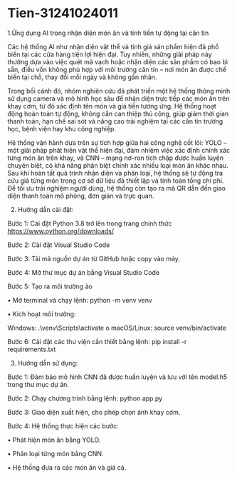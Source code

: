 # Tien-31241024011
1.Ứng dụng AI trong nhận diện món ăn và tính tiền tự động tại căn tin

Các hệ thống AI như nhận diện vật thể và tính giá sản phẩm hiện đã phổ biến tại các cửa hàng tiện lợi hiện đại. Tuy nhiên, những giải pháp này thường dựa vào việc quét mã vạch hoặc nhận diện các sản phẩm có bao bì sẵn, điều vốn không phù hợp với môi trường căn tin – nơi món ăn được chế biến tại chỗ, thay đổi mỗi ngày và không gắn nhãn.

Trong bối cảnh đó, nhóm nghiên cứu đã phát triển một hệ thống thông minh sử dụng camera và mô hình học sâu để nhận diện trực tiếp các món ăn trên khay cơm, từ đó xác định tên món và giá tiền tương ứng. Hệ thống hoạt động hoàn toàn tự động, không cần can thiệp thủ công, giúp giảm thời gian thanh toán, hạn chế sai sót và nâng cao trải nghiệm tại các căn tin trường học, bệnh viện hay khu công nghiệp.

Hệ thống vận hành dựa trên sự tích hợp giữa hai công nghệ cốt lõi: YOLO – một giải pháp phát hiện vật thể hiện đại, đảm nhiệm việc xác định chính xác từng món ăn trên khay, và CNN – mạng nơ-ron tích chập được huấn luyện chuyên biệt, có khả năng phân biệt chính xác nhiều loại món ăn khác nhau. Sau khi hoàn tất quá trình nhận diện và phân loại, hệ thống sẽ tự động tra cứu giá từng món trong cơ sở dữ liệu đã thiết lập và tính toán tổng chi phí. Để tối ưu trải nghiệm người dùng, hệ thống còn tạo ra mã QR dẫn đến giao diện thanh toán mô phỏng, đơn giản và trực quan.

2. Hướng dẫn cài đặt:

Bước 1: Cài đặt Python 3.8 trở lên trong trang chính thức https://www.python.org/downloads/

Bước 2: Cài đặt Visual Studio Code 

Bước 3: Tải mã nguồn dự án từ GitHub hoặc copy vào máy.

Bước 4: Mở thư mục dự án bằng Visual Studio Code

Bước 5: Tạo ra môi trường ảo 

• Mở terminal và chạy lệnh: python -m venv venv

• Kích hoạt môi trường:

 Windows: .\venv\Scripts\activate o macOS/Linux: source venv/bin/activate

Bước 6: Cài đặt các thư viện cần thiết bằng lệnh: pip install -r requirements.txt

3. Hướng dẫn sử dụng:

Bước 1: Đảm bảo mô hình CNN đã được huấn luyện và lưu với tên model.h5 trong thư mục dự án.

Bước 2: Chạy chương trình bằng lệnh: python app.py

Bước 3: Giao diện xuất hiện, cho phép chọn ảnh khay cơm.

Bước 4: Hệ thống thực hiện các bước:

• Phát hiện món ăn bằng YOLO.

• Phân loại từng món bằng CNN.

• Hệ thống đưa ra các món ăn và giá cả.
